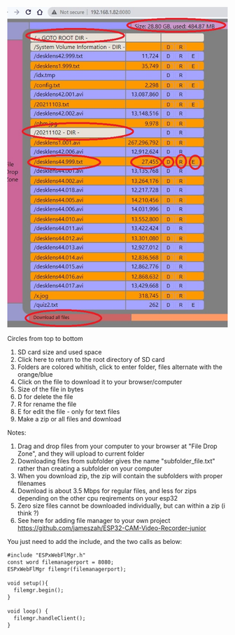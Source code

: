 ![screen](https://github.com/jameszah/ESPxWebFlMgr/blob/master/esp32_sd_file_manager/screen.jpg)

Circles from top to bottom

1. SD card size and used space
2. Click here to return to the root directory of SD card
3. Folders are colored whitish, click to enter folder, files alternate with the orange/blue
4. Click on the file to download it to your browser/computer
5. Size of the file in bytes
6. D for delete the file
7. R for rename the file
8. E for edit the file - only for text files
9. Make a zip or all files and download

Notes:
1.  Drag and drop files from your computer to your browser at "File Drop Zone", and they will upload to current folder
2.  Downloading files from subfolder gives the name "subfolder_file.txt" rather than creating a subfolder on your computer
3.  When you download zip, the zip will contain the subfolders with proper filenames
4.  Download is about 3.5 Mbps for regular files, and less for zips depending on the other cpu reqirements on your esp32
5.  Zero size files cannot be downloaded individually, but can within a zip (i think ?)
6.  See here for adding file manager to your own project https://github.com/jameszah/ESP32-CAM-Video-Recorder-junior

You just need to add the include, and the two calls as below:

```
#include "ESPxWebFlMgr.h"
const word filemanagerport = 8080;
ESPxWebFlMgr filemgr(filemanagerport); 

void setup(){
  filemgr.begin();
}

void loop() {
  filemgr.handleClient();
}
```
